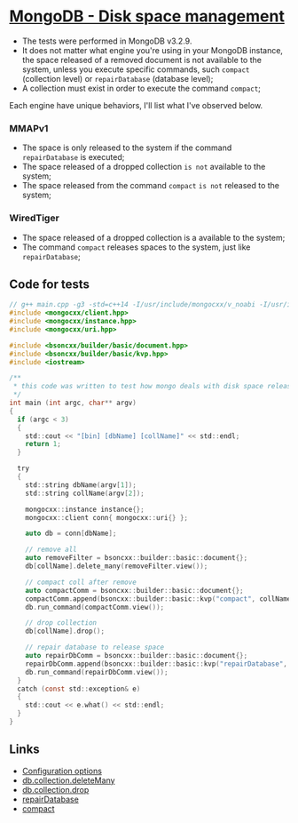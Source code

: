 # [MongoDB - Disk space management](https://www.mongodb.com/)

- The tests were performed in MongoDB v3.2.9.
- It does not matter what engine you're using in your MongoDB instance,
  the space released of a removed document is not available to the system,
  unless you execute specific commands, such `compact` (collection level) or
  `repairDatabase` (database level);
- A collection must exist in order to execute the command `compact`;

Each engine have unique behaviors, I'll list what I've observed below.

### MMAPv1

- The space is only released to the system if the command `repairDatabase` is
  executed;
- The space released of a dropped collection `is not` available to the system;
- The space released from the command `compact` `is not` released to the system;

### WiredTiger

- The space released of a dropped collection is a available to the system;
- The command `compact` releases spaces to the system, just like
  `repairDatabase`;

## Code for tests

```c
// g++ main.cpp -g3 -std=c++14 -I/usr/include/mongocxx/v_noabi -I/usr/include/bsoncxx/v_noabi -I/usr/include/libbson-1.0 -lbsoncxx -lmongocxx
#include <mongocxx/client.hpp>
#include <mongocxx/instance.hpp>
#include <mongocxx/uri.hpp>

#include <bsoncxx/builder/basic/document.hpp>
#include <bsoncxx/builder/basic/kvp.hpp>
#include <iostream>

/**
 * this code was written to test how mongo deals with disk space release
 */
int main (int argc, char** argv)
{
  if (argc < 3)
  {
    std::cout << "[bin] [dbName] [collName]" << std::endl;
    return 1;
  }

  try
  {
    std::string dbName(argv[1]);
    std::string collName(argv[2]);

    mongocxx::instance instance{};
    mongocxx::client conn{ mongocxx::uri{} };

    auto db = conn[dbName];

    // remove all
    auto removeFilter = bsoncxx::builder::basic::document{};
    db[collName].delete_many(removeFilter.view());

    // compact coll after remove
    auto compactComm = bsoncxx::builder::basic::document{};
    compactComm.append(bsoncxx::builder::basic::kvp("compact", collName));
    db.run_command(compactComm.view());

    // drop collection
    db[collName].drop();

    // repair database to release space
    auto repairDbComm = bsoncxx::builder::basic::document{};
    repairDbComm.append(bsoncxx::builder::basic::kvp("repairDatabase", 1));
    db.run_command(repairDbComm.view());
  }
  catch (const std::exception& e)
  {
    std::cout << e.what() << std::endl;
  }
}
```

## Links

- [Configuration options](https://docs.mongodb.com/manual/reference/configuration-options/#storage-options)
- [db.collection.deleteMany](https://docs.mongodb.com/manual/reference/method/db.collection.deleteMany/)
- [db.collection.drop](https://docs.mongodb.com/manual/reference/method/db.collection.drop/#db.collection.drop)
- [repairDatabase](https://docs.mongodb.com/manual/reference/command/repairDatabase/)
- [compact](https://docs.mongodb.com/manual/reference/command/compact/#dbcmd.compact)

